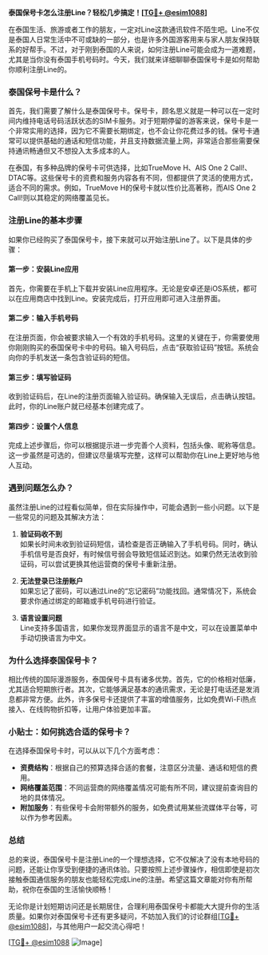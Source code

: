 **泰国保号卡怎么注册Line？轻松几步搞定！[[TG💪+ @esim1088](https://t.me/s/esim1088)]**

在泰国生活、旅游或者工作的朋友，一定对Line这款通讯软件不陌生吧。Line不仅是泰国人日常生活中不可或缺的一部分，也是许多外国游客用来与家人朋友保持联系的好帮手。不过，对于刚到泰国的人来说，如何注册Line可能会成为一道难题，尤其是当你没有泰国手机号码时。今天，我们就来详细聊聊泰国保号卡是如何帮助你顺利注册Line的。

### 泰国保号卡是什么？

首先，我们需要了解什么是泰国保号卡。保号卡，顾名思义就是一种可以在一定时间内维持电话号码活跃状态的SIM卡服务。对于短期停留的游客来说，保号卡是一个非常实用的选择，因为它不需要长期绑定，也不会让你花费过多的钱。保号卡通常可以提供基础的通话和短信功能，并且支持数据流量上网，非常适合那些需要保持通讯畅通但又不想投入太多成本的人。

在泰国，有多种品牌的保号卡可供选择，比如TrueMove H、AIS One 2 Call!、DTAC等。这些保号卡的资费和服务内容各有不同，但都提供了灵活的使用方式，适合不同的需求。例如，TrueMove H的保号卡就以性价比高著称，而AIS One 2 Call!则以其稳定的网络覆盖见长。

### 注册Line的基本步骤

如果你已经购买了泰国保号卡，接下来就可以开始注册Line了。以下是具体的步骤：

#### 第一步：安装Line应用
首先，你需要在手机上下载并安装Line应用程序。无论是安卓还是iOS系统，都可以在应用商店中找到Line。安装完成后，打开应用即可进入注册界面。

#### 第二步：输入手机号码
在注册页面，你会被要求输入一个有效的手机号码。这里的关键在于，你需要使用你刚刚购买的泰国保号卡中的号码。输入号码后，点击“获取验证码”按钮。系统会向你的手机发送一条包含验证码的短信。

#### 第三步：填写验证码
收到验证码后，在Line的注册页面输入验证码。确保输入无误后，点击确认按钮。此时，你的Line账户就已经基本创建完成了。

#### 第四步：设置个人信息
完成上述步骤后，你可以根据提示进一步完善个人资料，包括头像、昵称等信息。这一步虽然是可选的，但建议尽量填写完整，这样可以帮助你在Line上更好地与他人互动。

### 遇到问题怎么办？

虽然注册Line的过程看似简单，但在实际操作中，可能会遇到一些小问题。以下是一些常见的问题及其解决方法：

1. **验证码收不到**  
   如果长时间未收到验证码短信，请检查是否正确输入了手机号码。同时，确认手机信号是否良好，有时候信号弱会导致短信延迟到达。如果仍然无法收到验证码，可以尝试更换其他运营商的保号卡重新注册。

2. **无法登录已注册账户**  
   如果忘记了密码，可以通过Line的“忘记密码”功能找回。通常情况下，系统会要求你通过绑定的邮箱或手机号码进行验证。

3. **语言设置问题**  
   Line支持多国语言，如果你发现界面显示的语言不是中文，可以在设置菜单中手动切换语言为中文。

### 为什么选择泰国保号卡？

相比传统的国际漫游服务，泰国保号卡具有诸多优势。首先，它的价格相对低廉，尤其适合短期旅行者。其次，它能够满足基本的通讯需求，无论是打电话还是发消息都非常方便。此外，许多保号卡还提供了丰富的增值服务，比如免费Wi-Fi热点接入、在线购物折扣等，让用户体验更加丰富。

### 小贴士：如何挑选合适的保号卡？

在选择泰国保号卡时，可以从以下几个方面考虑：

- **资费结构**：根据自己的预算选择合适的套餐，注意区分流量、通话和短信的费用。
- **网络覆盖范围**：不同运营商的网络覆盖情况可能有所不同，建议提前查询目的地的具体情况。
- **附加服务**：有些保号卡会附带额外的服务，如免费试用某些流媒体平台等，可以作为参考因素。

### 总结

总的来说，泰国保号卡是注册Line的一个理想选择，它不仅解决了没有本地号码的问题，还能让你享受到便捷的通讯体验。只要按照上述步骤操作，相信即使是初次接触泰国通信服务的朋友也能轻松完成Line的注册。希望这篇文章能对你有所帮助，祝你在泰国的生活愉快顺畅！

无论你是计划短期访问还是长期居住，合理利用泰国保号卡都能大大提升你的生活质量。如果你对泰国保号卡还有更多疑问，不妨加入我们的讨论群组[[TG💪+ @esim1088](https://t.me/s/esim1088)]，与其他用户一起交流心得吧！

[[TG💪+ @esim1088](https://t.me/s/esim1088) ![Image](https://i.postimg.cc/4NQfJmqS/Snipaste-2025-05-13-00-14-12.png)]